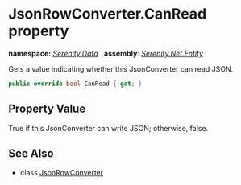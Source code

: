 # JsonRowConverter.CanRead property
**namespace:** *[Serenity.Data](../../README.md#serenity.data-namespace)*   **assembly**: *[Serenity.Net.Entity](../../README.md)*

Gets a value indicating whether this JsonConverter can read JSON.

```csharp
public override bool CanRead { get; }
```

## Property Value

True if this JsonConverter can write JSON; otherwise, false.

## See Also

* class [JsonRowConverter](../JsonRowConverter.md)